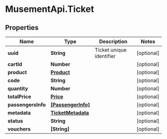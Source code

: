 # MusementApi.Ticket

## Properties
Name | Type | Description | Notes
------------ | ------------- | ------------- | -------------
**uuid** | **String** | Ticket unique identifier | [optional] 
**cartId** | **Number** |  | [optional] 
**product** | [**Product**](Product.md) |  | [optional] 
**code** | **String** |  | [optional] 
**quantity** | **Number** |  | [optional] 
**totalPrice** | [**Price**](Price.md) |  | [optional] 
**passengersInfo** | [**[PassengerInfo]**](PassengerInfo.md) |  | [optional] 
**metadata** | [**TicketMetadata**](TicketMetadata.md) |  | [optional] 
**status** | **String** |  | [optional] 
**vouchers** | **[String]** |  | [optional] 


